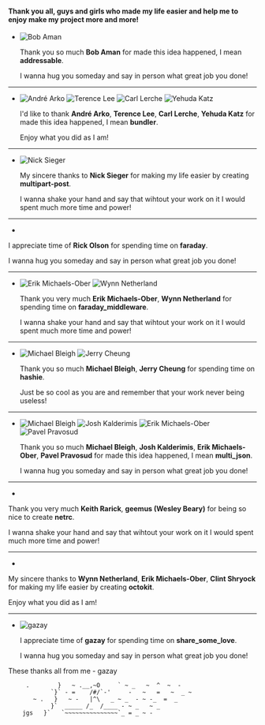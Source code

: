 #### Thank you all, guys and girls who made my life easier and help me to enjoy make my project more and more!

*
    ![Bob Aman](https://secure.gravatar.com/avatar/56ee28134dd0776825445e3551979b14?d=https://a248.e.akamai.net/assets.github.com%2Fimages%2Fgravatars%2Fgravatar-user-420.png)


   Thank you so much **Bob Aman**
   for made this idea happened, I mean **addressable**.

   I wanna hug you someday and say in person what great job you done!

-----------

*
    ![André Arko](https://secure.gravatar.com/avatar/4c3ed917e59156a36212d48155831482?d=https://a248.e.akamai.net/assets.github.com%2Fimages%2Fgravatars%2Fgravatar-user-420.png) ![Terence Lee](https://secure.gravatar.com/avatar/efb7c66871043330ce1310a9bdd0aaf6?d=https://a248.e.akamai.net/assets.github.com%2Fimages%2Fgravatars%2Fgravatar-user-420.png) ![Carl Lerche](https://secure.gravatar.com/avatar/da5274b27cc6c0f505495bf5d504575d?d=https://a248.e.akamai.net/assets.github.com%2Fimages%2Fgravatars%2Fgravatar-user-420.png) ![Yehuda Katz](https://secure.gravatar.com/avatar/428167a3ec72235ba971162924492609?d=https://a248.e.akamai.net/assets.github.com%2Fimages%2Fgravatars%2Fgravatar-user-420.png)


   I'd like to thank **André Arko**, **Terence Lee**, **Carl Lerche**, **Yehuda Katz**
   for made this idea happened, I mean **bundler**.

   Enjoy what you did as I am!

-----------

*
    ![Nick Sieger](https://secure.gravatar.com/avatar/526d60de6472502bb570a9df2842b33b?d=https://a248.e.akamai.net/assets.github.com%2Fimages%2Fgravatars%2Fgravatar-user-420.png)


   My sincere thanks to **Nick Sieger**
   for making my life easier by creating **multipart-post**.

   I wanna shake your hand and say that wihtout your work on it I would spent much more time and power!

-----------

*

   I appreciate time of **Rick Olson**
   for spending time on **faraday**.

   I wanna hug you someday and say in person what great job you done!

-----------

*
    ![Erik Michaels-Ober](https://secure.gravatar.com/avatar/1f74b13f1e5c6c69cb5d7fbaabb1e2cb?d=https://a248.e.akamai.net/assets.github.com%2Fimages%2Fgravatars%2Fgravatar-user-420.png) ![Wynn Netherland](https://secure.gravatar.com/avatar/7e19cd5486b5d6dc1ef90e671ba52ae0?d=https://a248.e.akamai.net/assets.github.com%2Fimages%2Fgravatars%2Fgravatar-user-420.png)


   Thank you very much **Erik Michaels-Ober**, **Wynn Netherland**
   for spending time on **faraday_middleware**.

   I wanna shake your hand and say that wihtout your work on it I would spent much more time and power!

-----------

*
    ![Michael Bleigh](https://secure.gravatar.com/avatar/69dc78b59ef008c58e6e842f9f3e0624?d=https://a248.e.akamai.net/assets.github.com%2Fimages%2Fgravatars%2Fgravatar-user-420.png) ![Jerry Cheung](https://secure.gravatar.com/avatar/acd4b5803e806bf0ed70299f15cd6d18?d=https://a248.e.akamai.net/assets.github.com%2Fimages%2Fgravatars%2Fgravatar-user-420.png)


   Thank you so much **Michael Bleigh**, **Jerry Cheung**
   for spending time on **hashie**.

   Just be so cool as you are and remember that your work never being useless!

-----------

*
    ![Michael Bleigh](https://secure.gravatar.com/avatar/69dc78b59ef008c58e6e842f9f3e0624?d=https://a248.e.akamai.net/assets.github.com%2Fimages%2Fgravatars%2Fgravatar-user-420.png) ![Josh Kalderimis](https://secure.gravatar.com/avatar/21b21efe14359ec323f9a70464b91e39?d=https://a248.e.akamai.net/assets.github.com%2Fimages%2Fgravatars%2Fgravatar-user-420.png) ![Erik Michaels-Ober](https://secure.gravatar.com/avatar/1f74b13f1e5c6c69cb5d7fbaabb1e2cb?d=https://a248.e.akamai.net/assets.github.com%2Fimages%2Fgravatars%2Fgravatar-user-420.png) ![Pavel Pravosud](https://secure.gravatar.com/avatar/df08a0889bad0229c372f702976a3da6?d=https://a248.e.akamai.net/assets.github.com%2Fimages%2Fgravatars%2Fgravatar-user-420.png)


   Thank you so much **Michael Bleigh**, **Josh Kalderimis**, **Erik Michaels-Ober**, **Pavel Pravosud**
   for made this idea happened, I mean **multi_json**.

   I wanna hug you someday and say in person what great job you done!

-----------

*

   Thank you very much **Keith Rarick**, **geemus (Wesley Beary)**
   for being so nice to create **netrc**.

   I wanna shake your hand and say that wihtout your work on it I would spent much more time and power!

-----------

*

   My sincere thanks to **Wynn Netherland**, **Erik Michaels-Ober**, **Clint Shryock**
   for making my life easier by creating **octokit**.

   Enjoy what you did as I am!

-----------

*
    ![gazay](https://secure.gravatar.com/avatar/d52cc558a29696bb722492259f3f52de?d=https://a248.e.akamai.net/assets.github.com%2Fimages%2Fgravatars%2Fgravatar-user-420.png)


   I appreciate time of **gazay**
   for spending time on **share_some_love**.

   I wanna hug you someday and say in person what great job you done!


These thanks all from me - gazay

         .        }   ~ .__,~O     ` ~ _   ~  ^  ~  -
                `}` - =    /#/`-'     -   ~   =   ~  _ ~
           ~ .   }   ~ -   |^\   _ ~ _  - ~ -_  =  _
                }`  _____ /_  /____ - ~ _   ~ _
        jgs   }`   `~~~~~~~~~~~~~~~`_ = _ ~ -


